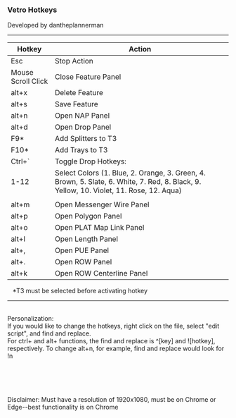 <h3>Vetro Hotkeys</h3>
Developed by dantheplannerman

---------------------------------------------------------------------------

| Hotkey        | Action                                      |
|---------------|---------------------------------------------|
| Esc | Stop Action                                           |
| Mouse Scroll Click | Close Feature Panel                     |
| alt+x        | Delete Feature                              |
| alt+s        | Save Feature                                |
| alt+n         | Open NAP Panel                             |
| alt+d         | Open Drop Panel                            |
| F9*           | Add Splitters to T3                        |
| F10*          | Add Trays to T3                        |
| Ctrl+`        | Toggle Drop Hotkeys:                       |
| 1-12 | Select Colors (1. Blue, 2. Orange, 3. Green, 4. Brown, 5. Slate, 6. White, 7. Red, 8. Black, 9. Yellow, 10. Violet, 11. Rose, 12. Aqua) |
|||
| alt+m | Open Messenger Wire Panel                         |
| alt+p | Open Polygon Panel                         |
| alt+o | Open PLAT Map Link Panel                         |
| alt+l | Open Length Panel                         |
| alt+, | Open PUE Panel                         |
| alt+. | Open ROW Panel                         |
| alt+k | Open ROW Centerline Panel                         |

&nbsp;&nbsp;&nbsp;*T3 must be selected before activating hotkey

---------------------------------------------------------------------------
<br>Personalization:
<br>If you would like to change the hotkeys, right click on the file, select "edit script", and find and replace.
<br>For ctrl+ and alt+ functions, the find and replace is ^[key] and ![hotkey], respectively. To change alt+n, for example, find and replace would look for !n
<br>
<br>
<br>
<br>
<br>
<p>Disclaimer: Must have a resolution of 1920x1080, must be on Chrome or Edge--best functionality is on Chrome</p>
